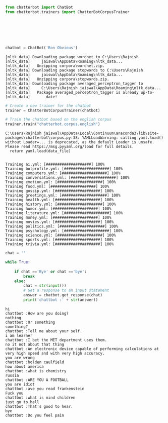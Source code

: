 

```python
from chatterbot import ChatBot
from chatterbot.trainers import ChatterBotCorpusTrainer








```


```python
chatbot = ChatBot('Ron Obvious')
```

    [nltk_data] Downloading package wordnet to C:\Users\Rajnish
    [nltk_data]     jaiswal\AppData\Roaming\nltk_data...
    [nltk_data]   Unzipping corpora\wordnet.zip.
    [nltk_data] Downloading package stopwords to C:\Users\Rajnish
    [nltk_data]     jaiswal\AppData\Roaming\nltk_data...
    [nltk_data]   Unzipping corpora\stopwords.zip.
    [nltk_data] Downloading package averaged_perceptron_tagger to
    [nltk_data]     C:\Users\Rajnish jaiswal\AppData\Roaming\nltk_data...
    [nltk_data]   Package averaged_perceptron_tagger is already up-to-
    [nltk_data]       date!
    


```python
# Create a new trainer for the chatbot
trainer = ChatterBotCorpusTrainer(chatbot)
```


```python
# Train the chatbot based on the english corpus
trainer.train("chatterbot.corpus.english")
```

    C:\Users\Rajnish jaiswal\AppData\Local\Continuum\anaconda3\lib\site-packages\chatterbot\corpus.py:38: YAMLLoadWarning: calling yaml.load() without Loader=... is deprecated, as the default Loader is unsafe. Please read https://msg.pyyaml.org/load for full details.
      return yaml.load(data_file)
    

    Training ai.yml: [####################] 100%
    Training botprofile.yml: [####################] 100%
    Training computers.yml: [####################] 100%
    Training conversations.yml: [####################] 100%
    Training emotion.yml: [####################] 100%
    Training food.yml: [####################] 100%
    Training gossip.yml: [####################] 100%
    Training greetings.yml: [####################] 100%
    Training health.yml: [####################] 100%
    Training history.yml: [####################] 100%
    Training humor.yml: [####################] 100%
    Training literature.yml: [####################] 100%
    Training money.yml: [####################] 100%
    Training movies.yml: [####################] 100%
    Training politics.yml: [####################] 100%
    Training psychology.yml: [####################] 100%
    Training science.yml: [####################] 100%
    Training sports.yml: [####################] 100%
    Training trivia.yml: [####################] 100%
    


```python
chat = ''
```


```python
while True:
    
    if chat =='Bye' or chat =='bye':
        break
    else:
        chat = str(input())
        # Get a response to an input statement
        answer = chatbot.get_response(chat)
        print('chattbot :' + str(answer))
```

    hi
    chattbot :How are you doing?
    nothing
    chattbot :Or something
    something?
    chattbot :Tell me about your self.
    i am learner
    chattbot :I bet the MET department uses them.
    no it not about that thing
    chattbot :An electronic device capable of performing calculations at very high speed and with very high accuracy.
    you are wrong
    chattbot :holden caulfield
    how about america
    chattbot :what is chemistry
    russia
    chattbot :ARE YOU A FOOTBALL
    you are idiot
    chattbot :ave you read frankenstein
    Fuck you
    chattbot :what is mind children
    just go to hell
    chattbot :That's good to hear.
    bye
    chattbot :Do you feel pain
    


```python

```
